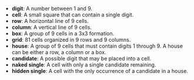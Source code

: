 * __digit__: A number between 1 and 9.
* __cell__: A small square that can contain a single digit.
* __row__: A horizontal line of 9 cells.
* __column__: A vertical line of 9 cells.
* __box__: A group of 9 cells in a 3x3 formation.  
* __grid__: 81 cells organized in 9 rows and 9 columns.
* __house__: A group of 9 cells that must contain digits 1 through 9. 
  A house can be either a row, a column or a box.
* __candidate__: A possible digit that may be placed into a cell.
* __naked single__: A cell with only a single candidate remaining.
* __hidden single__: A cell with the only occurrence of a candidate 
  in a house.